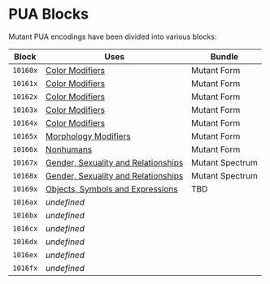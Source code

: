 # PUA Blocks

Mutant PUA encodings have been divided into various blocks:

| Block | Uses | Bundle |
| ---- | ---- | ---- |
| `10160x` | [Color Modifiers](/pua/10160x_10164x_cm.md) | Mutant Form |
| `10161x` | [Color Modifiers](/pua/10160x_10164x_cm.md) | Mutant Form |
| `10162x` | [Color Modifiers](/pua/10160x_10164x_cm.md) | Mutant Form |
| `10163x` | [Color Modifiers](/pua/10160x_10164x_cm.md) | Mutant Form |
| `10164x` | [Color Modifiers](/pua/10160x_10164x_cm.md) | Mutant Form |
| `10165x` | [Morphology Modifiers](/pua/10165x_mm.md) | Mutant Form |
| `10166x` | [Nonhumans](/pua/10166x._nonhumans.md) | Mutant Form |
| `10167x` | [Gender, Sexuality and Relationships](/pua/10167x_10168x_gsr.md) | Mutant Spectrum |
| `10168x` | [Gender, Sexuality and Relationships](/pua/10167x_10168x_gsr.md) | Mutant Spectrum |
| `10169x` | [Objects, Symbols and Expressions](/pua/10169x_objects_symbols.md) | TBD |
| `1016ax` | *undefined* |
| `1016bx` | *undefined* |
| `1016cx` | *undefined* |
| `1016dx` | *undefined* |
| `1016ex` | *undefined* |
| `1016fx` | *undefined* |
